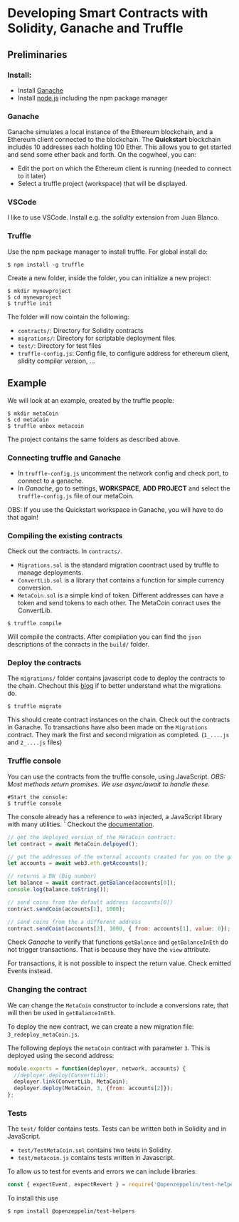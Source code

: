 # Developing Smart Contracts with Solidity, Ganache and Truffle

## Preliminaries
### Install:

* Install [Ganache](https://www.trufflesuite.com/ganache)
* Install [node.js](https://nodejs.org) including the npm package manager

### Ganache

Ganache simulates a local instance of the Ethereum blockchain, and a Ethereum client connected to the blockchain.
The **Quickstart** blockchain includes 10 addresses each holding 100 Ether. This allows you to get started and send some ether back and forth.
On the cogwheel, you can:
* Edit the port on which the Ethereum client is running (needed to connect to it later)
* Select a truffle project (workspace) that will be displayed.

### VSCode

I like to use VSCode. Install e.g. the *solidity* extension from Juan Blanco.

### Truffle

Use the npm package manager to install truffle. For global install do:
```
$ npm install -g truffle
```

Create a new folder, inside the folder, you can initialize a new project:
```
$ mkdir mynewproject
$ cd mynewproject
$ truffle init
```

The folder will now cointain the following:
* `contracts/`: Directory for Solidity contracts
* `migrations/`: Directory for scriptable deployment files
* `test/`: Directory for test files
* `truffle-config.js`: Config file, to configure address for ethereum client, slidity compiler version, ...

## Example

We will look at an example, created by the truffle people:
```
$ mkdir metaCoin
$ cd metaCoin
$ truffle unbox metacoin
```

The project contains the same folders as described above.

### Connecting truffle and Ganache
* In `truffle-config.js` uncomment the network config and check port, to connect to a ganache.
* In *Ganache*, go to settings, **WORKSPACE**, **ADD PROJECT** and select the `truffle-config.js` file of our metaCoin.

OBS: If you use the Quickstart workspace in Ganache, you will have to do that again!

### Compiling the existing contracts

Check out the contracts. In `contracts/`. 
* `Migrations.sol` is the standard migration coontract used by truffle to manage deployments.
* `ConvertLib.sol` is a library that contains a function for simple currency conversion.
* `MetaCoin.sol` is a simple kind of token. Different addresses can have a token and send tokens to each other.
    The MetaCoin conract uses the ConvertLib.

```
$ truffle compile
```
Will compile the contracts.
After compilation you can find the `json` descriptions of the conracts in the `build/` folder.

### Deploy the contracts

The `migrations/` folder contains javascript code to deploy the contracts to the chain. 
Chechout this [blog](https://medium.com/@blockchain101/demystifying-truffle-migrate-21afbcdf3264) if to better understand what the migrations do.


```
$ truffle migrate
```
This should create contract instances on the chain. 
Check out the contracts in Ganache.
To transactions have also been made on the `Migrations` contract.
They mark the first and second migration as completed. (`1_....js` and `2_....js` files)

### Truffle console

You can use the contracts from the truffle console, using JavaScript.
*OBS: Most methods return promises. We use async/await to handle these.*

```
#Start the console:
$ truffle console
```

The console already has a reference to `web3` injected, a JavaScript library with many utilities. `
Checkout the [documentation](https://web3js.readthedocs.io/).

```javascript
// get the deployed version of the MetaCoin contract:
let contract = await MetaCoin.delpoyed();

// get the addresses of the external accounts created for you on the ganache blockchain:
let accounts = await web3.eth.getAccounts();

// returns a BN (Big number)
let balance = await contract.getBalance(accounts[0]);
console.log(balance.toString());

// send coins from the default address (accounts[0])
contract.sendCoin(accounts[1], 1000);

// send coins from the a different address
contract.sendCoint(accounts[2], 1000, { from: accounts[1], value: 0});
```

Check *Ganache* to verify that functions `getBalance` and `getBalanceInEth` do not trigger transactions. That is because they have the `view` attribute.

For transactions, it is not possible to inspect the return value. Check emitted Events instead.

### Changing the contract
We can change the `MetaCoin` constructor to include a conversions rate, that will then be used in `getBalanceInEth`.

To deploy the new contract, we can create a new migration file: `3_redeploy_metaCoin.js`.

The following deploys the `metaCoin` contract with parameter `3`. This is deployed using the second address:
```javascript
module.exports = function(deployer, network, accounts) {
  //deployer.deploy(ConvertLib);
  deployer.link(ConvertLib, MetaCoin);
  deployer.deploy(MetaCoin, 3, {from: accounts[2]});
};
```

### Tests
The `test/` folder contains tests. 
Tests can be written both in Solidity and in JavaScript.
* `test/TestMetaCoin.sol` contains two tests in Solidity.
* `test/metacoin.js` contains tests written in Javascript.

To allow us to test for events and errors we can include libraries:
```javascript
const { expectEvent, expectRevert } = require('@openzeppelin/test-helpers');
```

To install this use
```
$ npm install @openzeppelin/test-helpers
```
